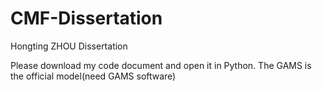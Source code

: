 # CMF-Dissertation
Hongting ZHOU  Dissertation


Please download my code document and open it in Python. The GAMS is the official model(need GAMS software)
